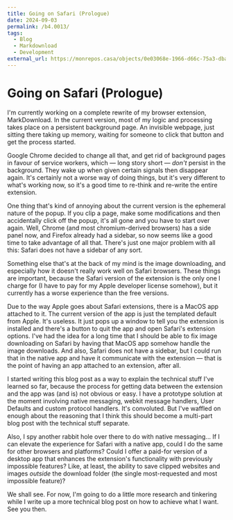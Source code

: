 ```yaml
---
title: Going on Safari (Prologue)
date: 2024-09-03
permalink: /b4.0013/
tags:
  - Blog
  - Markdownload
  - Development
external_url: https://monrepos.casa/objects/0e03068e-1966-d66c-75a3-dba221071836
---
```


# Going on Safari (Prologue)

I'm currently working on a complete rewrite of my browser extension, MarkDownload. In the current version, most of my logic and processing takes place on a persistent background page. An invisible webpage, just sitting there taking up memory, waiting for someone to click that button and get the process started.

Google Chrome decided to change all that, and get rid of background pages in favour of service workers, which — long story short — *don't* persist in the background. They wake up when given certain signals then disappear again. It's certainly not a worse way of doing things, but it's very different to what's working now, so it's a good time to re-think and re-write the entire extension.

One thing that's kind of annoying about the current version is the ephemeral nature of the popup. If you clip a page, make some modifications and then accidentally click off the popup, it's all gone and you have to start over again. Well, Chrome (and most chromium-derived browsers) has a side panel now, and Firefox already had a sidebar, so now seems like a good time to take advantage of all that. There's just one major problem with all this: Safari does not have a sidebar of any sort.

Something else that's at the back of my mind is the image downloading, and especially how it doesn't really work well on Safari browsers. These things are important, because the Safari version of the extension is the only one I charge for (I have to pay for my Apple developer license somehow), but it currently has a worse experience than the free versions.

Due to the way Apple goes about Safari extensions, there is a MacOS app attached to it. The current version of the app is just the templated default from Apple. It's useless. It just pops up a window to tell you the extension is installed and there's a button to quit the app and open Safari's extension options. I've had the idea for a long time that I should be able to fix image downloading on Safari by having that MacOS app somehow handle the image downloads. And also, Safari does not have a sidebar, but I could run that in the native app and have it communicate with the extension — that is the point of having an app attached to an extension, after all.

I started writing this blog post as a way to explain the technical stuff I've learned so far, because the process for getting data between the extension and the app was (and is) not obvious or easy. I have a prototype solution at the moment involving native messaging, webkit message handlers, User Defaults and custom protocol handlers. It's convoluted. But I've waffled on enough about the reasoning that I think this should become a multi-part blog post with the technical stuff separate.

Also, I spy another rabbit hole over there to do with native messaging... If I can elevate the experience for Safari with a native app, could I do the same for other browsers and platforms? Could I offer a paid-for version of a desktop app that enhances the extension's functionality with previously impossible features? Like, at least, the ability to save clipped websites and images *outside* the download folder (the single most-requested and most impossible feature)?

We shall see. For now, I'm going to do a little more research and tinkering while I write up a more technical blog post on how to achieve what I want. See you then.

